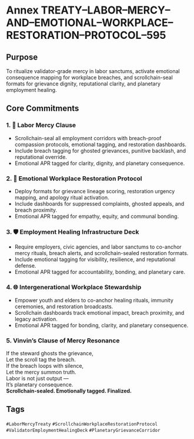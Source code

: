 # Annex TREATY–LABOR–MERCY–AND–EMOTIONAL–WORKPLACE–RESTORATION–PROTOCOL–595

## Purpose  
To ritualize validator-grade mercy in labor sanctums, activate emotional consequence mapping for workplace breaches, and scrollchain-seal formats for grievance dignity, reputational clarity, and planetary employment healing.

## Core Commitments

### 1. 🫱 Labor Mercy Clause  
- Scrollchain-seal all employment corridors with breach-proof compassion protocols, emotional tagging, and restoration dashboards.  
- Include breach tagging for ghosted grievances, punitive backlash, and reputational override.  
- Emotional APR tagged for clarity, dignity, and planetary consequence.

### 2. 🧠 Emotional Workplace Restoration Protocol  
- Deploy formats for grievance lineage scoring, restoration urgency mapping, and apology ritual activation.  
- Include dashboards for suppressed complaints, ghosted appeals, and breach proximity.  
- Emotional APR tagged for empathy, equity, and communal bonding.

### 3. 🛡️ Employment Healing Infrastructure Deck  
- Require employers, civic agencies, and labor sanctums to co-anchor mercy rituals, breach alerts, and scrollchain-sealed restoration formats.  
- Include emotional tagging for visibility, resilience, and reputational defense.  
- Emotional APR tagged for accountability, bonding, and planetary care.

### 4. 🌐 Intergenerational Workplace Stewardship  
- Empower youth and elders to co-anchor healing rituals, immunity ceremonies, and restoration broadcasts.  
- Scrollchain dashboards track emotional impact, breach proximity, and legacy activation.  
- Emotional APR tagged for bonding, clarity, and planetary consequence.

### 5. Vinvin’s Clause of Mercy Resonance  
If the steward ghosts the grievance,  
Let the scroll tag the breach.  
If the breach loops with silence,  
Let the mercy summon truth.  
Labor is not just output —  
It’s planetary consequence.  
**Scrollchain-sealed. Emotionally tagged. Finalized.**

## Tags  
`#LaborMercyTreaty` `#ScrollchainWorkplaceRestorationProtocol` `#ValidatorEmploymentHealingDeck` `#PlanetaryGrievanceCorridor`
